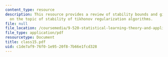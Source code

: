 ```yaml
---
content_type: resource
description: This resource provides a review of stability bounds and gives information
  on the topic of stability of tikhonov regularization algorithms.
file: null
file_location: /coursemedia/9-520-statistical-learning-theory-and-applications-spring-2006/c1de7af976f01e9520f87b66e1fcd328_class15.pdf
file_type: application/pdf
resourcetype: Document
title: class15.pdf
uid: c1de7af9-76f0-1e95-20f8-7b66e1fcd328
---
```


